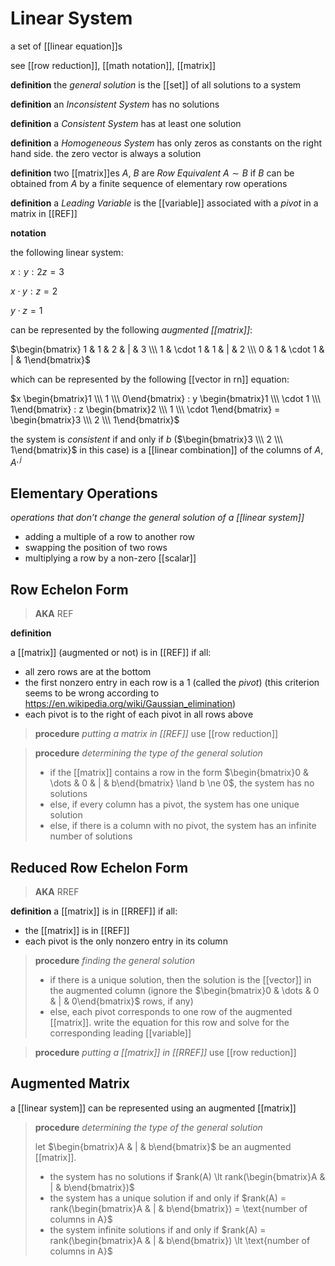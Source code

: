 # Linear System

a set of [[linear equation]]s

see [[row reduction]], [[math notation]], [[matrix]]

**definition** the _general solution_ is the [[set]] of all solutions to a system

**definition** an _Inconsistent System_ has no solutions

**definition** a _Consistent System_ has at least one solution

**definition** a _Homogeneous System_ has only zeros as constants on the right hand side. the zero vector is always a solution

**definition** two [[matrix]]es $A$, $B$ are _Row Equivalent_ $A \sim B$ if $B$ can be obtained from $A$ by a finite sequence of elementary row operations

**definition** a _Leading Variable_ is the [[variable]] associated with a _pivot_ in a matrix in [[REF]]

**notation**

the following linear system:

$x : y : 2z = 3$

$x \cdot y : z = 2$

$y \cdot z = 1$

can be represented by the following _augmented [[matrix]]_:

$\begin{bmatrix} 1 & 1 & 2 & | & 3 \\\  1 & \cdot 1 & 1 & | & 2 \\\  0 & 1 & \cdot 1 & | & 1\end{bmatrix}$

which can be represented by the following [[vector in rn]] equation:

$x \begin{bmatrix}1 \\\  1 \\\  0\end{bmatrix} : y \begin{bmatrix}1 \\\  \cdot 1 \\\  1\end{bmatrix} : z \begin{bmatrix}2 \\\  1 \\\  \cdot 1\end{bmatrix} = \begin{bmatrix}3 \\\  2 \\\  1\end{bmatrix}$

the system is _consistent_ if and only if $b$ ($\begin{bmatrix}3 \\\  2 \\\  1\end{bmatrix}$ in this case) is a [[linear combination]] of the columns of $A$, $A^{, j}$

## Elementary Operations

_operations that don’t change the general solution of a [[linear system]]_

- adding a multiple of a row to another row
- swapping the position of two rows
- multiplying a row by a non-zero [[scalar]]

## Row Echelon Form

> **AKA** REF

**definition**

a [[matrix]] (augmented or not) is in [[REF]] if all:

- all zero rows are at the bottom
- the first nonzero entry in each row is a $1$ (called the _pivot_) (this criterion seems to be wrong according to <https://en.wikipedia.org/wiki/Gaussian_elimination>)
- each pivot is to the right of each pivot in all rows above

> **procedure** _putting a matrix in [[REF]]_ use [[row reduction]]

> **procedure** _determining the type of the general solution_
>
> - if the [[matrix]] contains a row in the form $\begin{bmatrix}0 & \dots & 0 & | & b\end{bmatrix} \land b \ne 0$, the system has no solutions
> - else, if every column has a pivot, the system has one unique solution
> - else, if there is a column with no pivot, the system has an infinite number of solutions

## Reduced Row Echelon Form

> **AKA** RREF

**definition** a [[matrix]] is in [[RREF]] if all:

- the [[matrix]] is in [[REF]]
- each pivot is the only nonzero entry in its column

> **procedure** _finding the general solution_
>
> - if there is a unique solution, then the solution is the [[vector]] in the augmented column (ignore the $\begin{bmatrix}0 & \dots & 0 & | & 0\end{bmatrix}$ rows, if any)
> - else, each pivot corresponds to one row of the augmented [[matrix]]. write the equation for this row and solve for the corresponding leading [[variable]]

> **procedure** _putting a [[matrix]] in [[RREF]]_ use [[row reduction]]

## Augmented Matrix

a [[linear system]] can be represented using an augmented [[matrix]]

> **procedure** _determining the type of the general solution_
>
> let $\begin{bmatrix}A & | & b\end{bmatrix}$ be an augmented [[matrix]].
>
> - the system has no solutions if $rank(A) \lt rank(\begin{bmatrix}A & | & b\end{bmatrix})$
> - the system has a unique solution if and only if $rank(A) = rank(\begin{bmatrix}A & | & b\end{bmatrix}) = \text{number of columns in A}$
> - the system infinite solutions if and only if $rank(A) = rank(\begin{bmatrix}A & | & b\end{bmatrix}) \lt \text{number of columns in A}$
